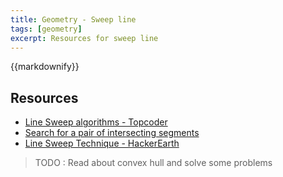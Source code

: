 ```yaml
---
title: Geometry - Sweep line
tags: [geometry]
excerpt: Resources for sweep line
---
```

{{markdownify}}

## Resources
* [Line Sweep algorithms - Topcoder](https://www.topcoder.com/community/competitive-programming/tutorials/line-sweep-algorithms/)
* [Search for a pair of intersecting segments](https://cp-algorithms.com/geometry/intersecting_segments.html)
* [Line Sweep Technique - HackerEarth](https://www.hackerearth.com/practice/math/geometry/line-sweep-technique/tutorial/)

> TODO : Read about convex hull and solve some problems
